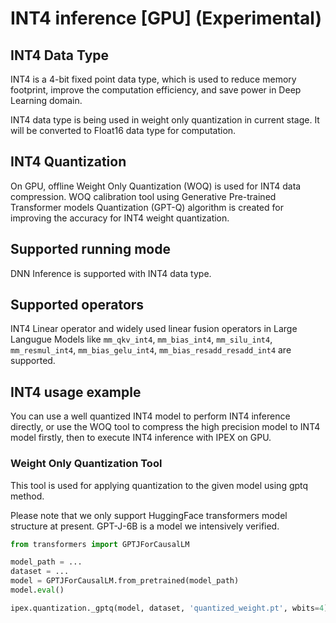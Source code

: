 INT4 inference [GPU] (Experimental)
=====================================

## INT4 Data Type

INT4 is a 4-bit fixed point data type, which is used to reduce memory footprint, improve the computation efficiency, and save power in Deep Learning domain.

INT4 data type is being used in weight only quantization in current stage. It will be converted to Float16 data type for computation.

## INT4 Quantization

On GPU, offline Weight Only Quantization (WOQ) is used for INT4 data compression. WOQ calibration tool using Generative Pre-trained Transformer models Quantization (GPT-Q) algorithm is created for improving the accuracy for INT4 weight quantization.

## Supported running mode

DNN Inference is supported with INT4 data type.

## Supported operators

INT4 Linear operator and widely used linear fusion operators in Large Langugue Models like `mm_qkv_int4`, `mm_bias_int4`, `mm_silu_int4`, `mm_resmul_int4`, `mm_bias_gelu_int4`, `mm_bias_resadd_resadd_int4` are supported.

## INT4 usage example

You can use a well quantized INT4 model to perform INT4 inference directly, or use the WOQ tool to compress the high precision model to INT4 model firstly, then to execute INT4 inference with IPEX on GPU.

### Weight Only Quantization Tool

This tool is used for applying quantization to the given model using gptq method.

Please note that we only support HuggingFace transformers model structure at present. GPT-J-6B is a model we intensively verified.

```python
from transformers import GPTJForCausalLM

model_path = ...
dataset = ...
model = GPTJForCausalLM.from_pretrained(model_path)
model.eval()

ipex.quantization._gptq(model, dataset, 'quantized_weight.pt', wbits=4)
```
